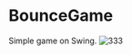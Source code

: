 # BounceGame
Simple game on Swing.
![333](https://user-images.githubusercontent.com/30288967/34672459-29f81ca2-f487-11e7-8f9e-c00ff13a954e.JPG)
